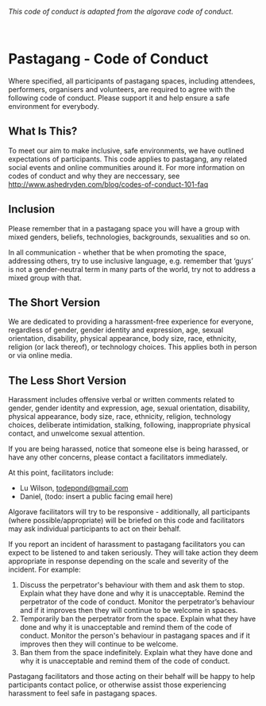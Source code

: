 *This code of conduct is adapted from the algorave code of conduct.*

<br>

# Pastagang - Code of Conduct

Where specified, all participants of pastagang spaces, including attendees, performers, organisers and volunteers, are required to agree with the following code of conduct. Please support it and help ensure a safe environment for everybody.

## What Is This?

To meet our aim to make inclusive, safe environments, we have outlined expectations of participants. This code applies to pastagang, any related social events and online communities around it. For more information on codes of conduct and why they are neccessary, see http://www.ashedryden.com/blog/codes-of-conduct-101-faq

## Inclusion

Please remember that in a pastagang space you will have a group with mixed genders, beliefs, technologies, backgrounds, sexualities and so on.

In all communication - whether that be when promoting the space, addressing others, try to use inclusive language, e.g. remember that ‘guys’ is not a gender-neutral term in many parts of the world, try not to address a mixed group with that. 

## The Short Version

We are dedicated to providing a harassment-free experience for everyone, regardless of gender, gender identity and expression, age, sexual orientation, disability, physical appearance, body size, race, ethnicity, religion (or lack thereof), or technology choices. This applies both in person or via online media.

## The Less Short Version

Harassment includes offensive verbal or written comments related to gender, gender identity and expression, age, sexual orientation, disability, physical appearance, body size, race, ethnicity, religion, technology choices, deliberate intimidation, stalking, following, inappropriate physical contact, and unwelcome sexual attention. 

If you are being harassed, notice that someone else is being harassed, or have any other concerns, please contact a facilitators immediately.

At this point, facilitators include: 
- Lu Wilson, todepond@gmail.com
- Daniel, (todo: insert a public facing email here)

Algorave facilitators will try to be responsive - additionally, all participants (where possible/appropriate) will be briefed on this code and facilitators may ask individual participants to act on their behalf.

If you report an incident of harassment to pastagang facilitators you can expect to be listened to and taken seriously. They will take action they deem appropriate in response depending on the scale and severity of the incident.  For example:

1. Discuss the perpetrator's behaviour with them and ask them to stop.  Explain what they have done and why it is unacceptable.  Remind the perpetrator of the code of conduct.  Monitor the perpetrator’s behaviour and if it improves then they will continue to be welcome in spaces.
2. Temporarily ban the perpetrator from the space.  Explain what they have done and why it is unacceptable and remind them of the code of conduct.  Monitor the person's behaviour in pastagang spaces and if it improves then they will continue to be welcome.
3. Ban them from the space indefinitely.  Explain what they have done and why it is unacceptable and remind them of the code of conduct.

Pastagang facilitators and those acting on their behalf will be happy to help participants contact police, or otherwise assist those experiencing harassment to feel safe in pastagang spaces.
